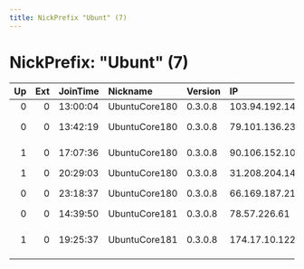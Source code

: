 ```yaml
---
title: NickPrefix "Ubunt" (7)
---
```


# NickPrefix: "Ubunt" (7)

|   Up |   Ext | JoinTime   | Nickname      | Version   | IP             | AS                                | CC   |   ORp |   Dirp | OS    | Contact   |   eFamMembers |
|-----:|------:|:-----------|:--------------|:----------|:---------------|:----------------------------------|:-----|------:|-------:|:------|:----------|--------------:|
|    0 |     0 | 13:00:04   | UbuntuCore180 | 0.3.0.8   | 103.94.192.14  | None                              | None | 44298 |      0 | Linux | None      |             1 |
|    0 |     0 | 13:42:19   | UbuntuCore180 | 0.3.0.8   | 79.101.136.239 | TELEKOM SRBIJA a.d.               | rs   | 33929 |      0 | Linux | None      |             1 |
|    1 |     0 | 17:07:36   | UbuntuCore180 | 0.3.0.8   | 90.106.152.107 | Orange Espagne SA                 | es   | 40282 |      0 | Linux | None      |             1 |
|    1 |     0 | 20:29:03   | UbuntuCore180 | 0.3.0.8   | 31.208.204.147 | Bredband2 AB                      | se   | 37787 |      0 | Linux | None      |             1 |
|    0 |     0 | 23:18:37   | UbuntuCore180 | 0.3.0.8   | 66.169.187.21  | Charter Communications            | us   | 33467 |      0 | Linux | None      |             1 |
|    0 |     0 | 14:39:50   | UbuntuCore181 | 0.3.0.8   | 78.57.226.61   | Telia Lietuva, AB                 | lt   | 36050 |      0 | Linux | None      |             1 |
|    1 |     0 | 19:25:37   | UbuntuCore181 | 0.3.0.8   | 174.17.10.122  | Qwest Communications Company, LLC | us   | 34366 |      0 | Linux | None      |             1 |
